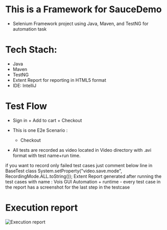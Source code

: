 # This is a Framework for SauceDemo
- Selenium Framework project using Java, Maven, and TestNG
for automation task 

# Tech Stach:

- Java 
- Maven 
- TestNG 
- Extent Report for reporting in HTML5 format
- IDE: IntelliJ

# Test Flow
* Sign in + Add to cart + Checkout
* This is one E2e Scenario : 
    - Checkout
  
* All tests are recorded as video located in Video directory with .avi format with test name+run time.

if you want to record only failed test cases just comment below line in BaseTest class System.setProperty("video.save.mode", RecordingMode.ALL.toString());
Extent Report generated after running the test cases with name : Vois GUI Automation + runtime - every test case in the report has a screenshot for the last step in the testcase


 # Execution report
![Execution report](https://github.com/mohameddElsayed/SauceDemo/assets/66242513/c64afc06-0706-4198-84af-1d160c3cf8ee)
